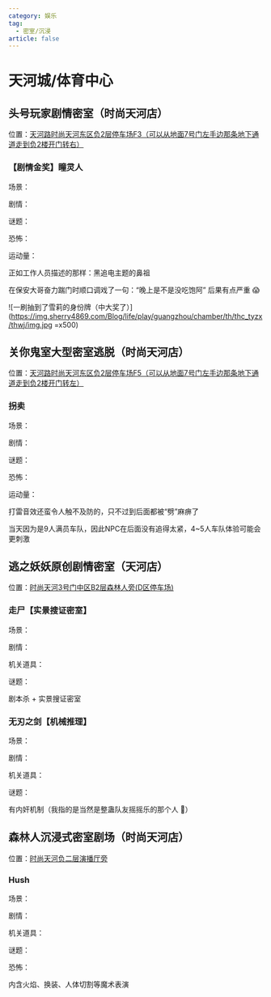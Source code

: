 ```yaml
---
category: 娱乐
tag:
  - 密室/沉浸
article: false
---
```


# 天河城/体育中心

## 头号玩家剧情密室（时尚天河店）

<span class="icon iconfont icon-locate"></span> 位置：<a href="https://ditu.amap.com/place/B0GKJ9ZC0W" target="_blank">天河路时尚天河东区负2层停车场F3（可以从地面7号门左手边那条地下通道走到负2楼开门转右）</a>

### 【剧情金奖】瞳灵人

<div><p>场景：<el-rate model-value="2" disabled /></p></div>

<div><p>剧情：<el-rate model-value="3" disabled /></p></div>

<div><p>谜题：<el-rate model-value="1" disabled /></p></div>

<div><p>恐怖：<el-rate model-value="5" disabled /></p></div>

<div><p>运动量：<el-rate model-value="5" disabled /></p></div>

正如工作人员描述的那样：黑追电主题的鼻祖

在保安大哥奋力踹门时顺口调戏了一句：“晚上是不是没吃饱阿” 后果有点严重 :scream:

![一刷抽到了雪莉的身份牌（中大奖了）](https://img.sherry4869.com/Blog/life/play/guangzhou/chamber/th/thc_tyzx/thwj/img.jpg =x500)

## 关你鬼室大型密室逃脱（时尚天河店）

<span class="icon iconfont icon-locate"></span> 位置：<a href="https://ditu.amap.com/place/B0G3JY24KV" target="_blank">天河路时尚天河东区负2层停车场F5（可以从地面7号门左手边那条地下通道走到负2楼开门转左）</a>

### 拐卖

<div><p>场景：<el-rate model-value="1.5" disabled /></p></div>

<div><p>剧情：<el-rate model-value="1" disabled /></p></div>

<div><p>谜题：<el-rate model-value="0.5" disabled /></p></div>

<div><p>恐怖：<el-rate model-value="2" disabled /></p></div>

<div><p>运动量：<el-rate model-value="2.5" disabled /></p></div>

打雷音效还蛮令人触不及防的，只不过到后面都被“劈”麻痹了

当天因为是9人满员车队，因此NPC在后面没有追得太紧，4~5人车队体验可能会更刺激

## 逃之妖妖原创剧情密室（天河店）

<span class="icon iconfont icon-locate"></span> 位置：<a href="https://ditu.amap.com/place/B0I64CZ3RO" target="_blank">时尚天河3号门中区B2层森林人旁(D区停车场)</a>

### 走尸【实景搜证密室】

<div><p>场景：<el-rate model-value="3.5" disabled /></p></div>

<div><p>剧情：<el-rate model-value="3.5" disabled /></p></div>

<div><p>机关道具：<el-rate model-value="3.5" disabled /></p></div>

<div><p>谜题：<el-rate model-value="3.5" disabled /></p></div>

剧本杀 + 实景搜证密室

### 无刃之剑【机械推理】

<div><p>场景：<el-rate model-value="2.5" disabled /></p></div>

<div><p>剧情：<el-rate model-value="2.5" disabled /></p></div>

<div><p>机关道具：<el-rate model-value="3" disabled /></p></div>

<div><p>谜题：<el-rate model-value="3" disabled /></p></div>

有内奸机制（我指的是当然是整蛊队友摇摇乐的那个人 :zany_face:）

## 森林人沉浸式密室剧场（时尚天河店）

<span class="icon iconfont icon-locate"></span> 位置：<a href="https://ditu.amap.com/place/B0IGSR3UQF" target="_blank">时尚天河负二层演播厅旁</a>

### Hush

<div><p>场景：<el-rate model-value="3.5" disabled /></p></div>

<div><p>剧情：<el-rate model-value="3" disabled /></p></div>

<div><p>机关道具：<el-rate model-value="3.5" disabled /></p></div>

<div><p>谜题：<el-rate model-value="1" disabled /></p></div>

<div><p>恐怖：<el-rate model-value="0.5" disabled /></p></div>

内含火焰、换装、人体切割等魔术表演